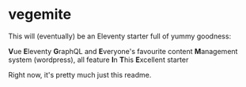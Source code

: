 # vegemite

This will (eventually) be an Eleventy starter full of yummy goodness:

**V**ue
**E**leventy
**G**raphQL and
**E**veryone's favourite content
**M**anagement system (wordpress), all feature
**I**n
**T**his
**E**xcellent starter

Right now, it's pretty much just this readme.
